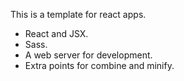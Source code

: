 This is a template for react apps.

- React and JSX.
- Sass.
- A web server for development.
- Extra points for combine and minify.
